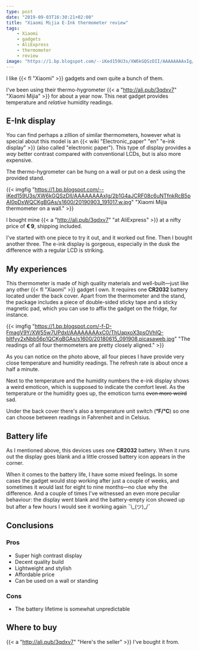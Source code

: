 ```yaml
---
type: post
date: "2019-09-03T16:30:21+02:00"
title: "Xiaomi Mijia E-Ink thermometer review"
tags:
    - Xiaomi
    - gadgets
    - AliExpress
    - thermometer
    - review
image: "https://1.bp.blogspot.com/--iKed159U3s/XW6kGQSzDII/AAAAAAAAxIg/2b1G4aJCRF08c6uNTfnkRcB5pAI0pDxWQCKgBGAs/s1600/20190903_191017.w.jpg"
---
```


I like {{< fl "Xiaomi" >}} gadgets and own quite a bunch of them.

I've been using their thermo-hygrometer {{< a "http://ali.pub/3qdxv7" "Xiaomi Mijia" >}} for about a year now. This neat gadget provides temperature and *relative* humidity readings.

<!--more-->

## E-Ink display

You can find perhaps a zillion of similar thermometers, however what is special about this model is an {{< wiki "Electronic_paper" "en" "e-ink display" >}} (also called "electronic paper"). This type of display provides a *way* better contrast compared with conventional LCDs, but is also more expensive.

The thermo-hygrometer can be hung on a wall or put on a desk using the provided stand.

{{< imgfig "https://1.bp.blogspot.com/--iKed159U3s/XW6kGQSzDII/AAAAAAAAxIg/2b1G4aJCRF08c6uNTfnkRcB5pAI0pDxWQCKgBGAs/s1600/20190903_191017.w.jpg" "Xiaomi Mijia thermometer on a wall." >}} 

I bought mine {{< a "http://ali.pub/3qdxv7" "at AliExpress" >}} at a nifty price of **€ 9**, shipping included.

I've started with one piece to try it out, and it worked out fine. Then I bought another three. The e-ink display is gorgeous, especially in the dusk the difference with a regular LCD is striking.

## My experiences

This thermometer is made of high quality materials and well-built—just like any other {{< fl "Xiaomi" >}} gadget I own. It requires one **CR2032** battery located under the back cover. Apart from the thermometer and the stand, the package includes a piece of double-sided sticky tape and a sticky magnetic pad, which you can use to affix the gadget on the fridge, for instance.

{{< imgfig "https://1.bp.blogspot.com/-f-D-FmagV9Y/XW55w7UPdxI/AAAAAAAAxC0/ThUapxoX3psOVhIQ-bItfyy2xNbb56p1QCKgBGAs/s1600/20180615_091908.picasaweb.jpg" "The readings of all four thermometers are pretty closely aligned." >}}

As you can notice on the photo above, all four pieces I have provide very close temperature and humidity readings. The refresh rate is about once a half a minute.

Next to the temperature and the humidity numbers the e-ink display shows a weird emoticon, which is supposed to indicate the comfort level. As the temperature or the humidity goes up, the emoticon turns ~~even more weird~~ sad.

Under the back cover there's also a temperature unit switch (**°F/°C**) so one can choose between readings in Fahrenheit and in Celsius.

## Battery life

As I mentioned above, this devices uses one **CR2032** battery. When it runs out the display goes blank and a little crossed battery icon appears in the corner.

When it comes to the battery life, I have some mixed feelings. In some cases the gadget would stop working after just a couple of weeks, and sometimes it would last for eight to nine months—no clue why the difference. And a couple of times I've witnessed an even more peculiar behaviour: the display went blank and the battery-empty icon showed up but after a few hours I would see it working again ¯\\\_(ツ)\_/¯

## Conclusions

### Pros

* Super high contrast display
* Decent quality build
* Lightweight and stylish
* Affordable price
* Can be used on a wall or standing

### Cons

* The battery lifetime is somewhat unpredictable

## Where to buy

{{< a "http://ali.pub/3qdxv7" "Here's the seller" >}} I've bought it from.